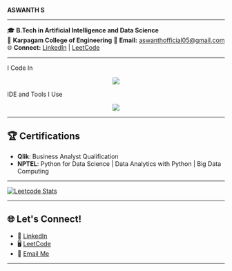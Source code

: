 **ASWANTH S**


---

🎓 **B.Tech in Artificial Intelligence and Data Science**  
📍 **Karpagam College of Engineering**
📧 **Email:** [aswanthofficial05@gmail.com](mailto:aswanthofficial05@gmail.com)  
🌐 **Connect:** [LinkedIn](http://linkedin.com/in/aswanth-s-1b410826a) | [LeetCode](https://leetcode.com/u/ASWANTH_75/)  

---
I Code In
<p align="center"> <img src="https://skillicons.dev/icons?i=python,java,html,css,bootstrap,js,tensorflow,react,mysql,mongodb,nodejs,scikitlearn" /> </p>
IDE and Tools I Use
<p align="center"> <img src="https://skillicons.dev/icons?i=vscode,git,eclipse,figma,docker,jenkins,powerbi,tableau,hadoop,oracle" /> </p>

---
## 🏆 Certifications  

- **Qlik**: Business Analyst Qualification  
- **NPTEL**: Python for Data Science | Data Analytics with Python | Big Data Computing  

---
[![Leetcode Stats](https://leetcard.jacoblin.cool/aswanth_75?theme=light&font=Tiro%20Kannada&ext=contest)](https://leetcode.com/u/ASWANTH_75/)

---

## 🌐 Let's Connect!  

- 💼 [LinkedIn](http://linkedin.com/in/aswanth-s-1b410826a)  
- 🖥️ [LeetCode](https://leetcode.com/u/ASWANTH_75/)  
- 📧 [Email Me](mailto:aswanthofficial05@gmail.com)  

---
